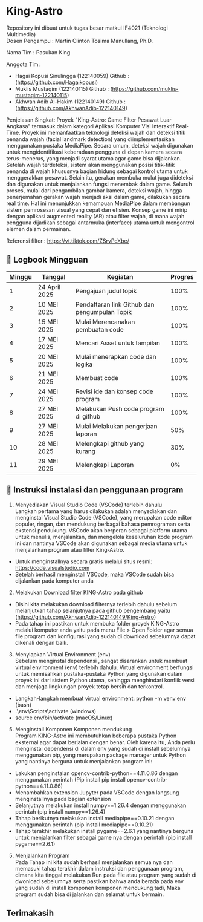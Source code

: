 # King-Astro
Repository ini dibuat untuk tugas besar matkul IF4021 (Teknologi Multimedia)  
Dosen Pengampu : Martin Clinton Tosima Manullang, Ph.D.  
  
Nama Tim : Pasukan King

Anggota Tim:
- Hagai Kopusi Sinulingga (122140059) Github : (https://github.com/Hagaikopusi)
- Muklis Mustaqim         (122140115) Github : (https://github.com/muklis-mustaqim-122140115)
- Akhwan Adib Al-Hakim    (122140149) Github : (https://github.com/AkhwanAdib-122140149)

 
Penjelasan Singkat: Proyek "King-Astro: Game Filter Pesawat Luar Angkasa" termasuk dalam kategori Aplikasi Komputer Visi Interaktif Real-Time. Proyek ini memanfaatkan teknologi deteksi wajah dan deteksi titik penanda wajah (facial landmark detection) yang diimplementasikan menggunakan pustaka MediaPipe. Secara umum, deteksi wajah digunakan untuk mengidentifikasi keberadaan pengguna di depan kamera secara terus-menerus, yang menjadi syarat utama agar game bisa dijalankan. Setelah wajah terdeteksi, sistem akan menggunakan posisi titik-titik penanda di wajah khususnya bagian hidung sebagai kontrol utama untuk menggerakkan pesawat. Selain itu, gerakan membuka mulut juga dideteksi dan digunakan untuk menjalankan fungsi menembak dalam game. Seluruh proses, mulai dari pengambilan gambar kamera, deteksi wajah, hingga penerjemahan gerakan wajah menjadi aksi dalam game, dilakukan secara real time. Hal ini menunjukkan kemampuan MediaPipe dalam membangun sistem pemrosesan visual yang cepat dan efisien. Konsep game ini mirip dengan aplikasi augmented reality (AR) atau filter wajah, di mana wajah pengguna dijadikan sebagai antarmuka (interface) utama untuk mengontrol elemen dalam permainan.

Referensi filter : https://vt.tiktok.com/ZSrvPcXbe/

## 📅 Logbook Mingguan

| Minggu | Tanggal         | Kegiatan                                | Progres                          |
|--------|------------------|------------------------------------------|----------------------------------|
| 1      |  24 April 2025    |  Pengajuan judul topik    |      100%       |
| 2      |  10 MEI 2025  |  Pendaftaran link Github dan pengumpulan Topik  |    100%   |
| 3      |  15 MEI 2025  | Mulai Merencanakan pembuatan code                 | 100% |
| 4      |  17 MEI 2025 | Mencari Asset untuk tampilan             |  100%   |
| 5      |  20 MEI 2025 | Mulai menerapkan code dan logika              |  100%   |
| 6      |  21 MEI 2025 | Membuat code             |  100%   |
| 7      |  24 MEI 2025 | Revisi ide dan konsep code program             |  100%   |
| 8      | 27 MEI 2025 | Melakukan Push code program di github            |  100%   |
| 9      |  27 MEI 2025 | Mulai Melakukan pengerjaan laporan              |  50%   |
| 10      |  28 MEI 2025 | Melengkapi github yang kurang             |  30%   |
| 11      |  29 MEI 2025 | Melengkapi Laporan             |  0%   |


## 📅 Instruksi instalasi dan penggunaan program
1. Menyediakan Visual Studio Code (VSCode) terlebih dahulu  
  Langkah pertama yang harus dilakukan adalah menyediakan dan menginstal Visual Studio Code (VSCode), yang merupakan code editor populer, ringan, dan mendukung berbagai bahasa pemrograman serta ekstensi pendukung.
VSCode akan berperan sebagai platform utama untuk menulis, menjalankan, dan mengelola keseluruhan kode program ini dan nantinya VSCode akan digunakan sebagai media utama untuk menjalankan program atau filter King-Astro.  
- Untuk menginstallnya secara gratis melalui situs resmi: https://code.visualstudio.com
- Setelah berhasil menginstall VSCode, maka VSCode sudah bisa dijalankan pada komputer anda  

2. Melakukan Download filter KING-Astro pada github
- Disini kita melakukan download filternya terlebih dahulu sebelum melanjutkan tahap selanjutnya pada github pengembang yaitu (https://github.com/AkhwanAdib-122140149/King-Astro)  
- Pada tahap ini pastikan untuk membuka folder proyek KING-Astro melalui komputer anda yaitu pada menu File > Open Folder agar semua file program dan konfigurasi yang sudah di download sebelumnya dapat dikenali dengan baik.

3. Menyiapkan Virtual Environment (env)  
  Sebelum menginstal dependensi , sangat disarankan untuk membuat virtual environment (env) terlebih dahulu. Virtual environment berfungsi untuk memisahkan pustaka-pustaka Python yang digunakan dalam proyek ini dari sistem Python utama, sehingga menghindari konflik versi dan menjaga lingkungan proyek tetap bersih dan terkontrol.
- Langkah-langkah membuat virtual environment:
python -m venv env (bash)  
- .\env\Scripts\activate (windows)
- source env/bin/activate (macOS/Linux)  

5. Menginstall Komponen Komponen mendukung  
  Program KING-Astro ini membutuhkan beberapa pustaka Python eksternal agar dapat berjalan dengan benar. Oleh karena itu, Anda perlu menginstal dependensi di dalam env yang sudah di install sebelumnya menggunakan pip, yang merupakan package manager untuk Python yang nantinya berguna untuk menjalankan program ini:  
- Lakukan penginstalan opencv-contrib-python==4.11.0.86 dengan menggunakan perintah (Pip install pip install opencv-contrib-python==4.11.0.86)  
- Menambahkan extension Jupyter pada VSCode dengan langsung menginstallnya pada bagian extension  
- Selanjutnya melakukan install numpy==1.26.4 dengan menggunakan perintah (pip install numpy==1.26.4)  
- Tahap berikutnya melakukan install mediapipe==0.10.21 dengan menggunakan perintah (pip install mediapipe==0.10.21)   
- Tahap terakhir melakukan install pygame==2.6.1 yang nantinya berguna untuk menjalankan filter sebagai game nya dengan perintah (pip install pygame==2.6.1)  

5. Menjalankan Program  
  Pada Tahap ini kita sudah berhasil menjalankan semua nya dan memasuki tahap terakhir dalam instruksi dan penggunaan program, dimana kita tinggal melakukan Run pada file atau program yang sudah di dwonload sebelumnya serta pastikan bahwa anda berada pada env yang sudah di install komponen komponen mendukung tadi, Maka program sudah bisa di jalankan dan selamat untuk bermain.

## Terimakasih



